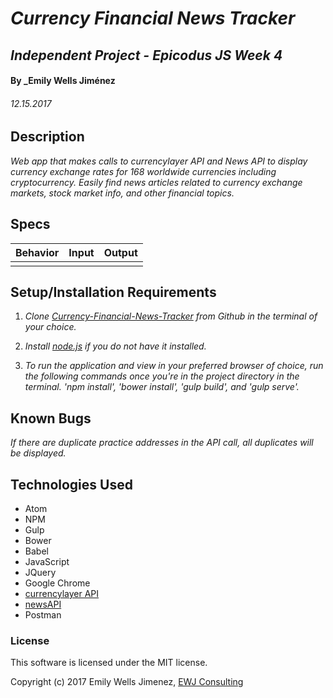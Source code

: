 # _Currency Financial News Tracker_

## _Independent Project - Epicodus JS Week 4_

#### By _Emily Wells Jiménez

###### _12.15.2017_

## Description

_Web app that makes calls to currencylayer API and News API to display currency exchange rates for 168 worldwide currencies including cryptocurrency. Easily find news articles related to currency exchange markets, stock market info, and other financial topics._



## Specs

| Behavior  |  Input | Output  |
|---|---|---|
|  |   |   |





## Setup/Installation Requirements

1. _Clone [Currency-Financial-News-Tracker](https://github.com/emilyjimenez/Currency-Financial-News-Tracker) from Github in the terminal of your choice._

2. _Install [node.js](https://nodejs.org/en/) if you do not have it installed._

3. _To run the application and view in your preferred browser of choice, run the following commands once you're in the project directory in the terminal. 'npm install', 'bower install', 'gulp build', and 'gulp serve'._

## Known Bugs

_If there are duplicate practice addresses in the API call, all duplicates will be displayed._

## Technologies Used

* Atom
* NPM
* Gulp
* Bower
* Babel
* JavaScript
* JQuery
* Google Chrome
* [currencylayer API](https://currencylayer.com)
* [newsAPI](https://newsapi.org/)
* Postman

### License

This software is licensed under the MIT license.

Copyright (c) 2017 Emily Wells Jimenez, [EWJ Consulting](http://emilyjimenez.com/)
